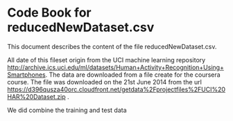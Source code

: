 Code Book for reducedNewDataset.csv
========================================================

This document describes the content of the file reducedNewDataset.csv.

All date of this fileset origin from the UCI machine learning repository http://archive.ics.uci.edu/ml/datasets/Human+Activity+Recognition+Using+Smartphones. The data are downloaded from a file create for the coursera course. The file was downloaded on the 21st June 2014 from the url https://d396qusza40orc.cloudfront.net/getdata%2Fprojectfiles%2FUCI%20HAR%20Dataset.zip .

We did combine the training and test data


